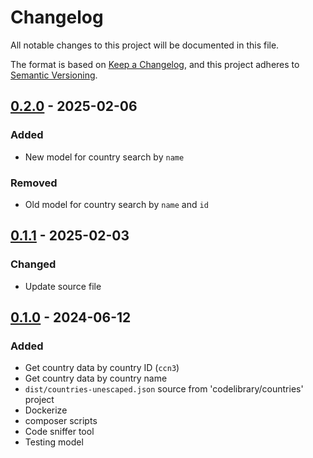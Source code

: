 # Changelog

All notable changes to this project will be documented in this file.

The format is based on [Keep a Changelog](https://keepachangelog.com/en/1.1.0/),
and this project adheres to 
[Semantic Versioning](https://semver.org/spec/v2.0.0.html).

## [0.2.0] - 2025-02-06

### Added

- New model for country search by `name`

### Removed

- Old model for country search by `name` and `id`

## [0.1.1] - 2025-02-03

### Changed

- Update source file

## [0.1.0] - 2024-06-12

### Added

- Get country data by country ID (`ccn3`)
- Get country data by country name
- `dist/countries-unescaped.json` source from 'codelibrary/countries' project
- Dockerize
- composer scripts
- Code sniffer tool
- Testing model

[0.2.0]: https://github.com/CodeLibrary/world/compare/v0.1.1...v0.2.0
[0.1.1]: https://github.com/CodeLibrary/world/compare/v0.1.0...v0.1.1
[0.1.0]: https://github.com/CodeLibrary/world/tree/v0.1.0
